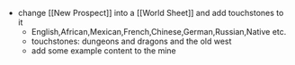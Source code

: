 - change [[New Prospect]] into a [[World Sheet]] and add touchstones to it
	- English,African,Mexican,French,Chinese,German,Russian,Native etc.
	- touchstones: dungeons and dragons and the old west
	- add some example content to the mine
